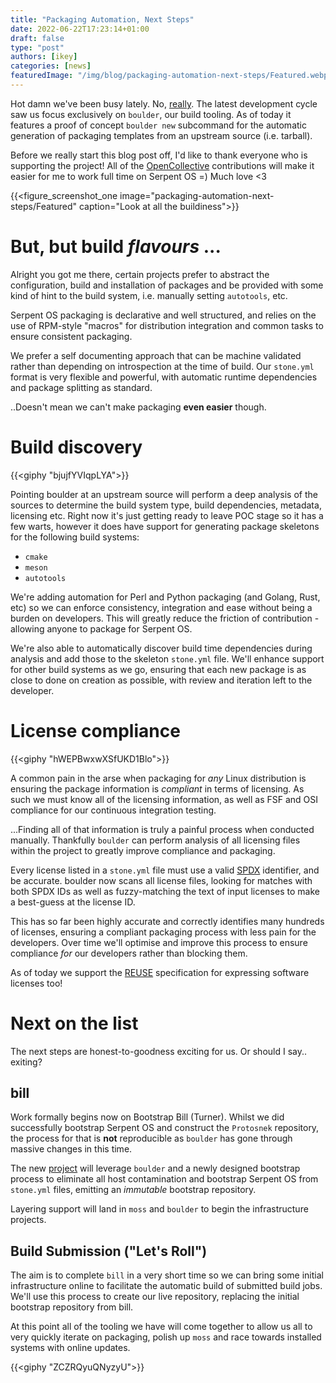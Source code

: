 ```yaml
---
title: "Packaging Automation, Next Steps"
date: 2022-06-22T17:23:14+01:00
draft: false
type: "post"
authors: [ikey]
categories: [news]
featuredImage: "/img/blog/packaging-automation-next-steps/Featured.webp"
---
```


Hot damn we've been busy lately. No, [really](https://gitlab.com/groups/serpent-os/-/activity).
The latest development cycle saw us focus exclusively on `boulder`, our build tooling. As of
today it features a proof of concept `boulder new` subcommand for the automatic generation of
packaging templates from an upstream source (i.e. tarball).

<!--more-->

Before we really start this blog post off, I'd like to thank everyone who is supporting the
project! All of the [OpenCollective](https://opencollective.com/serpent-os) contributions will make it easier for me to work full
time on Serpent OS =) Much love <3


{{<figure_screenshot_one image="packaging-automation-next-steps/Featured" caption="Look at all the buildiness">}}

# But, but build _flavours_ ...

Alright you got me there, certain projects prefer to abstract the configuration, build and
installation of packages and be provided with some kind of hint to the build system, i.e.
manually setting `autotools`, etc.

Serpent OS packaging is declarative and well structured, and relies on the use of RPM-style
"macros" for distribution integration and common tasks to ensure consistent packaging.

We prefer a self documenting approach that can be machine validated rather than depending
on introspection at the time of build. Our `stone.yml` format is very flexible and powerful,
with automatic runtime dependencies and package splitting as standard.

..Doesn't mean we can't make packaging **even easier** though.

# Build discovery

{{<giphy "bjujfYVIqpLYA">}}

Pointing boulder at an upstream source will perform a deep analysis of the sources to determine
the build system type, build dependencies, metadata, licensing etc. Right now it's just getting
ready to leave POC stage so it has a few warts, however it does have support for generating
package skeletons for the following build systems:

 - `cmake`
 - `meson`
 - `autotools`

We're adding automation for Perl and Python packaging (and Golang, Rust, etc) so we can enforce consistency,
integration and ease without being a burden on developers. This will greatly reduce the friction
of contribution - allowing anyone to package for Serpent OS.

We're also able to automatically discover build time dependencies during analysis and add those
to the skeleton `stone.yml` file. We'll enhance support for other build systems as we go, ensuring
that each new package is as close to done on creation as possible, with review and iteration left
to the developer.

# License compliance

{{<giphy "hWEPBwxwXSfUKD1Blo">}}

A common pain in the arse when packaging for *any* Linux distribution is ensuring the package
information is *compliant* in terms of licensing. As such we must know all of the licensing
information, as well as FSF and OSI compliance for our continuous integration testing.

...Finding all of that information is truly a painful process when conducted manually.
Thankfully `boulder` can perform analysis of all licensing files within the project to
greatly improve compliance and packaging.

Every license listed in a `stone.yml` file must use a valid [SPDX](https://spdx.dev/) identifier,
and be accurate. boulder now scans all license files, looking for matches with both SPDX IDs
as well as fuzzy-matching the text of input licenses to make a best-guess at the license ID.

This has so far been highly accurate and correctly identifies many hundreds of licenses,
ensuring a compliant packaging process with less pain for the developers. Over time we'll
optimise and improve this process to ensure compliance *for* our developers rather than
blocking them.

As of today we support the [REUSE](https://reuse.software/) specification for expressing software licenses too!

# Next on the list

The next steps are honest-to-goodness exciting for us. Or should I say.. exiting?

## bill

Work formally begins now on Bootstrap Bill (Turner). Whilst we did successfully bootstrap Serpent OS
and construct the `Protosnek` repository, the process for that is **not** reproducible as `boulder`
has gone through massive changes in this time.

The new [project](https://gitlab.com/serpent-os/core/bill) will leverage `boulder` and a newly
designed bootstrap process to eliminate all host contamination and bootstrap Serpent OS from
`stone.yml` files, emitting an _immutable_ bootstrap repository.

Layering support will land in `moss` and `boulder` to begin the infrastructure projects.

## Build Submission ("Let's Roll")

The aim is to complete `bill` in a very short time so we can bring some initial infrastructure
online to facilitate the automatic build of submitted build jobs. We'll use this process
to create our live repository, replacing the initial bootstrap repository from bill.

At this point all of the tooling we have will come together to allow us all to very
quickly iterate on packaging, polish up `moss` and race towards installed systems with
online updates.

{{<giphy "ZCZRQyuQNyzyU">}}

